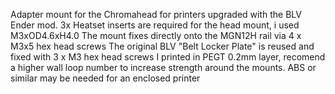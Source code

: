 Adapter mount for the Chromahead for printers upgraded with the BLV Ender mod.
3x Heatset inserts are required for the head mount, i used M3xOD4.6xH4.0
The mount fixes directly onto the MGN12H rail via 4 x M3x5 hex head screws
The original BLV "Belt Locker Plate" is reused and fixed with 3 x M3 hex head screws
I printed in PEGT 0.2mm layer, recomend a higher wall loop number to increase strength around the mounts.
ABS or similar may be needed for an enclosed printer
